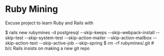 Ruby Mining
===========

Excuse project to learn Ruby and Rails with

$ rails new rubymines -d postgresql --skip-keeps --skip-webpack-install --skip-test --skip-system-test --skip-action-mailer --skip-action-mailbox --skip-action-text --skip-active-job --skip-spring
$ rm -rf rubymines/.git # b/c Rails insists on making a new git repo
